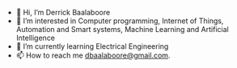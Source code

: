 - 👋 Hi, I’m Derrick Baalaboore
- 👀 I’m interested in Computer programming, Internet of Things, Automation and Smart systems, Machine Learning and Artificial Intelligence
- 🌱 I’m currently learning Electrical Engineering
- 📫 How to reach me dbaalaboore@gmail.com.

<!---
Derek1z/Derek1z is a ✨ special ✨ repository because its `README.md` (this file) appears on your GitHub profile.
You can click the Preview link to take a look at your changes.
--->
